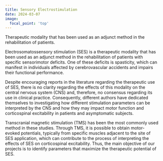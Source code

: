 ```yaml
---
title: Sensory Electrostimulation
date: 2024-03-07
image:
  focal_point: 'top'
---
```


Therapeutic modality that has been used as an adjunct method in the rehabilitation of patients.

<!--more-->

Electrosomatossensory stimulation (SES) is a therapeutic modality that has been used as an adjunct method in the rehabilitation of patients with specific sensorimotor deficits. One of these deficits is spasticity, which can manifest in individuals affected by cerebrovascular accidents and impairs their functional performance. 

Despite encouraging reports in the literature regarding the therapeutic use of SES, there is no clarity regarding the effects of this modality on the central nervous system (CNS) and, therefore, no consensus regarding its use in clinical practice. Consequently, different authors have dedicated themselves to investigating how different stimulation parameters can be interpreted by the CNS and how they may impact motor function and corticospinal excitability in patients and asymptomatic subjects. 

Transcranial magnetic stimulation (TMS) has been the most commonly used method in these studies. Through TMS, it is possible to obtain motor-evoked potentials, typically from specific muscles adjacent to the site of SES application, which can contribute to the process of interpreting the effects of SES on corticospinal excitability. Thus, the main objective of our projects is to identify parameters that maximize the therapeutic potential of SES.



